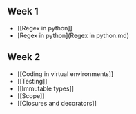 ## Week 1
- [[Regex in python]]
- [Regex in python](Regex in python.md)

## Week 2
- [[Coding in virtual environments]]
- [[Testing]]
- [[Immutable types]]
- [[Scope]]
- [[Closures and decorators]]

